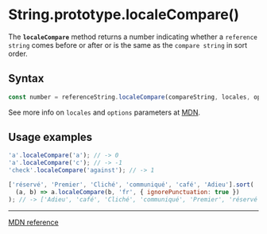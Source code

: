# String.prototype.localeCompare()

The **`localeCompare`** method returns a number indicating whether a `reference string` comes before or after or is the same as the `compare string` in sort order.

## Syntax

```js
const number = referenceString.localeCompare(compareString, locales, options);
```

See more info on `locales` and `options` parameters at [MDN](https://developer.mozilla.org/en-US/docs/Web/JavaScript/Reference/Global_Objects/String/localeCompare#Parameters).

## Usage examples

<!-- prettier-ignore-start -->
```js
'a'.localeCompare('a'); // -> 0
'a'.localeCompare('c'); // -> -1
'check'.localeCompare('against'); // -> 1

['réservé', 'Premier', 'Cliché', 'communiqué', 'café', 'Adieu'].sort(
  (a, b) => a.localeCompare(b, 'fr', { ignorePunctuation: true })
); // -> ['Adieu', 'café', 'Cliché', 'communiqué', 'Premier', 'réservé']
```
<!-- prettier-ignore-end -->

---

[MDN reference](https://developer.mozilla.org/en-US/docs/Web/JavaScript/Reference/Global_Objects/String/localeCompare)
